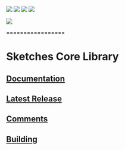 [![][travis img]][travis] [![][coveralls img]][coveralls] [![][mavenbadge img]][mavenbadge] [![][versioneye img]][versioneye]

[![][gitter img]][gitter]

=================

# Sketches Core Library

## [Documentation](https://datasketches.github.io)

## [Latest Release](https://github.com/DataSketches/sketches-core/releases)

## [Comments](https://groups.google.com/forum/#!forum/sketches-user)


## [Building](https://github.com/DataSketches/sketches-core/blob/master/README_building.md)


[travis]:https://travis-ci.org//DataSketches/sketches-core/builds?branch=master
[travis img]:https://secure.travis-ci.org/DataSketches/sketches-core.svg?branch=master

[coveralls]:https://coveralls.io/github/DataSketches/sketches-core?branch=master
[coveralls img]:https://coveralls.io/repos/github/DataSketches/sketches-core/badge.svg?branch=master

[mavenbadge]:https://search.maven.org/#search|gav|1|g%3A%22com.yahoo.datasketches%22%20AND%20a%3A%22sketches-core%22
[mavenbadge img]:https://maven-badges.herokuapp.com/maven-central/com.yahoo.datasketches/sketches-core/badge.svg

[versioneye]:https://www.versioneye.com/user/projects/587ffc69452b830054c171ba
[versioneye img]:https://www.versioneye.com/user/projects/587ffc69452b830054c171ba/badge.svg?style=flat

[gitter]:https://gitter.im/DataSketches/sketches-core
[gitter img]:https://img.shields.io/badge/gitter-JOIN%20CHAT-blue.svg

